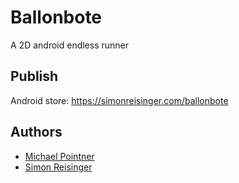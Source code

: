 # Ballonbote
A 2D android endless runner

## Publish
Android store: https://simonreisinger.com/ballonbote

## Authors
* [Michael Pointner](http://michael.pointner.info/)
* [Simon Reisinger](https://simonreisinger.com)

